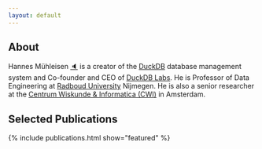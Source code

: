 ```yaml
---
layout: default
---
```


## About


Hannes Mühleisen [🔈](https://hannes.muehleisen.org/assets/hannes-name-pronounciation.mp3) is a creator of the [DuckDB](https://duckdb.org) database management system and Co-founder and CEO of [DuckDB Labs](https://duckdblabs.com). He is Professor of Data Engineering at [Radboud University](https://www.ru.nl) Nijmegen. He is also a senior researcher at the [Centrum Wiskunde & Informatica (CWI)](http://www.cwi.nl) in Amsterdam.


## Selected Publications

{% include publications.html show="featured" %}	

<!-- 

## Selected Projects

{% include projects.html show="featured" %}	


## Selected Posts

Selected Posts List

## Selected Lectures

Selected Lectures List
 -->
